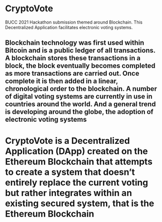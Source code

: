 # CryptoVote

BUCC 2021 Hackathon submission themed around Blockchain. This Decentralized Application facilitates electronic voting systems.

Blockchain technology was first used within Bitcoin and is a public ledger of all transactions. A blockchain stores these transactions in a block, the block eventually becomes completed as more transactions are carried out. Once complete it is then added in a linear, chronological order to the blockchain. A number of digital voting systems are currently in use in countries around the world. And a general trend is developing around the globe, the adoption of electronic voting systems
----
# CryptoVote is a Decentralized Application (DApp) created on the Ethereum Blockchain that attempts to create a system that doesn’t entirely replace the current voting but rather integrates within an existing secured system, that is the Ethereum Blockchain

